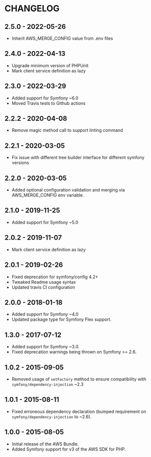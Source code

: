 # CHANGELOG
## 2.5.0 - 2022-05-26

* Inherit AWS_MERGE_CONFIG value from .env files

## 2.4.0 - 2022-04-13

* Upgrade minimum version of PHPUnit
* Mark client service definition as lazy

## 2.3.0 - 2022-03-29

* Added support for Symfony ~6.0
* Moved Travis tests to Github actions

## 2.2.2 - 2020-04-08

* Remove magic method call to support linting command

## 2.2.1 - 2020-03-05

* Fix issue with different tree builder interface for different symfony versions

## 2.2.0 - 2020-03-05

* Added optional configuration validation and merging via AWS_MERGE_CONFIG env variable.

## 2.1.0 - 2019-11-25

* Added support for Symfony ~5.0

## 2.0.2 - 2019-11-07

* Mark client service definition as lazy 

## 2.0.1 - 2019-02-26

* Fixed deprecation for symfony/config 4.2+
* Tweaked Readme usage syntax
* Updated travis CI configuration

## 2.0.0 - 2018-01-18

* Added support for Symfony ~4.0
* Updated package type for Symfony Flex support.

## 1.3.0 - 2017-07-12

* Added support for Symfony ~3.0.
* Fixed deprecation warnings being thrown on Symfony >= 2.6.

## 1.0.2 - 2015-09-05

* Removed usage of `setFactory` method to ensure compatibility with 
  `symfony/dependency-injection` ~2.3

## 1.0.1 - 2015-08-11

* Fixed erroneous dependency declaration (bumped requirement on 
  `symfony/dependency-injection` to ~2.6).

## 1.0.0 - 2015-08-05

* Initial release of the AWS Bundle.
* Added Symfony support for v3 of the AWS SDK for PHP.
